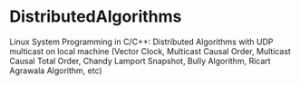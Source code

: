 # DistributedAlgorithms
Linux System Programming in C/C++: Distributed Algorithms with UDP multicast on local machine (Vector Clock, Multicast Causal Order, Multicast Causal Total Order, Chandy Lamport Snapshot, Bully Algorithm, Ricart Agrawala Algorithm, etc)
